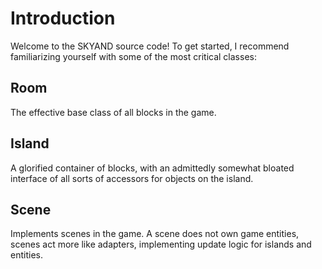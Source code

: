 # Introduction

Welcome to the SKYAND source code! To get started, I recommend familiarizing yourself with some of the most critical classes:


## Room

The effective base class of all blocks in the game.


## Island

A glorified container of blocks, with an admittedly somewhat bloated interface of all sorts of accessors for objects on the island.


## Scene

Implements scenes in the game. A scene does not own game entities, scenes act more like adapters, implementing update logic for islands and entities.